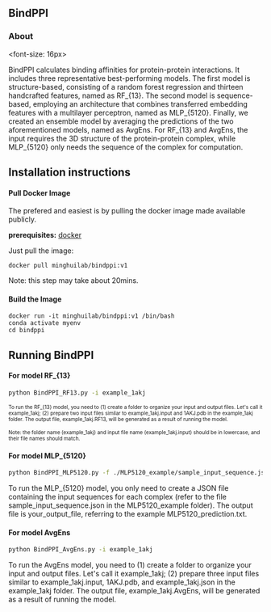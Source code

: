 ## BindPPI
### About
<font-size: 16px>

BindPPI calculates binding affinities for protein-protein interactions. It includes three representative best-performing models. The first model is structure-based, consisting of a random forest regression and thirteen handcrafted features, named as RF_{13}. The second model is sequence-based, employing an architecture that combines transferred embedding features with a multilayer perceptron, named as MLP_{5120}. Finally, we created an ensemble model by averaging the predictions of the two aforementioned models, named as AvgEns. For RF_{13} and AvgEns, the input requires the 3D structure of the protein-protein complex, while MLP_{5120} only needs the sequence of the complex for computation.

</font>

## Installation instructions

#### Pull Docker Image

The prefered and easiest is by pulling the docker image made available publicly.

**prerequisites:** [docker](https://docs.docker.com/get-docker/)

Just pull the image:

```
docker pull minghuilab/bindppi:v1
```
Note: this step may take about 20mins.

#### Build the Image

```
docker run -it minghuilab/bindppi:v1 /bin/bash
conda activate myenv
cd bindppi
```

## Running BindPPI

#### For model RF_{13}
```sh
python BindPPI_RF13.py -i example_1akj
```
<font size=1>
To run the RF_{13} model, you need to (1) create a folder to organize your input and output files. Let's call it example_1akj; (2) prepare two input files similar to example_1akj.input and 1AKJ.pdb in the example_1akj folder. 
The output file, example_1akj.RF13, will be generated as a result of running the model. 

Note: the folder name (example_1akj) and input file name (example_1akj.input) should be in lowercase, and their file names should match.
</font>

#### For model MLP_{5120}
```sh
python BindPPI_MLP5120.py -f ./MLP5120_example/sample_input_sequence.json -o your_output_file
```
To run the MLP_{5120} model, you only need to create a JSON file containing the input sequences for each complex (refer to the file sample_input_sequence.json in the MLP5120_example folder).
The output file is your_output_file, referring to the example MLP5120_prediction.txt.

#### For model AvgEns
```sh
python BindPPI_AvgEns.py -i example_1akj
```
To run the AvgEns model, you need to (1) create a folder to organize your input and output files. Let's call it example_1akj; (2) prepare three input files similar to example_1akj.input, 1AKJ.pdb, and example_1akj.json in the example_1akj folder. 
The output file, example_1akj.AvgEns, will be generated as a result of running the model. 
